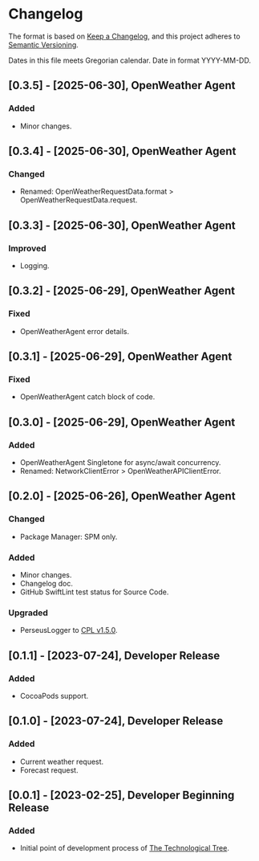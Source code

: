 # Changelog

The format is based on [Keep a Changelog](https://keepachangelog.com/en/1.1.0/),
and this project adheres to [Semantic Versioning](https://semver.org/spec/v2.0.0.html).<br/>

Dates in this file meets Gregorian calendar. Date in format YYYY-MM-DD.

## [0.3.5] - [2025-06-30], OpenWeather Agent

### Added

- Minor changes.

## [0.3.4] - [2025-06-30], OpenWeather Agent

### Changed

- Renamed: OpenWeatherRequestData.format > OpenWeatherRequestData.request.

## [0.3.3] - [2025-06-30], OpenWeather Agent

### Improved

- Logging.

## [0.3.2] - [2025-06-29], OpenWeather Agent

### Fixed

- OpenWeatherAgent error details.

## [0.3.1] - [2025-06-29], OpenWeather Agent

### Fixed

- OpenWeatherAgent catch block of code.

## [0.3.0] - [2025-06-29], OpenWeather Agent

### Added

- OpenWeatherAgent Singletone for async/await concurrency.
- Renamed: NetworkClientError > OpenWeatherAPIClientError.

## [0.2.0] - [2025-06-26], OpenWeather Agent

### Changed

- Package Manager: SPM only.

### Added

- Minor changes.
- Changelog doc.
- GitHub SwiftLint test status for Source Code.

### Upgraded

- PerseusLogger to [CPL v1.5.0](https://github.com/perseusrealdeal/ConsolePerseusLogger).

## [0.1.1] - [2023-07-24], Developer Release

### Added

- CocoaPods support.

## [0.1.0] - [2023-07-24], Developer Release

### Added

- Current weather request.
- Forecast request.

## [0.0.1] - [2023-02-25], Developer Beginning Release

### Added

- Initial point of development process of [The Technological Tree](https://github.com/perseusrealdeal/TheTechnologicalTree).
